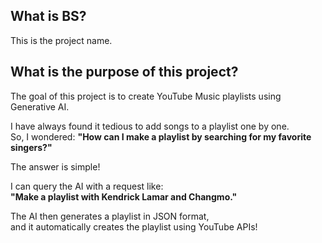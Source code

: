 ## What is BS?
This is the project name.

## What is the purpose of this project?
The goal of this project is to create YouTube Music playlists using Generative AI.

I have always found it tedious to add songs to a playlist one by one.  
So, I wondered: **"How can I make a playlist by searching for my favorite singers?"**  

The answer is simple!  

I can query the AI with a request like:  
**"Make a playlist with Kendrick Lamar and Changmo."**  

The AI then generates a playlist in JSON format,  
and it automatically creates the playlist using YouTube APIs!

